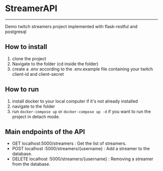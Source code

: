 # StreamerAPI

---
Demo twitch streamers project implemented with flask-restful and postgresql

## How to install

1. clone the project
2. Navigate to the folder (cd inside the folder)
3. create a .env according to the .env.example file containing your twitch client-id and client-secret


## How to run

1. install docker to your local computer if it's not already installed
2. navigate to the folder
3. run `docker-compose up` or `docker-compose up -d` if you want to run the project in detach mode.


## Main endpoints of the API
 - GET localhost:5000/streamers :  Get the list of streamers.
 - POST localhost :5000/streamers/{username} : Add a streamer to the database.
 - DELETE localhost :5000/streamers/{username} : Removing a streamer from the database.